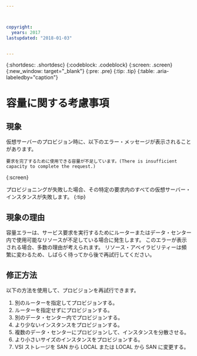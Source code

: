 ```yaml
---



copyright:
  years: 2017
lastupdated: "2018-01-03"


---
```


{:shortdesc: .shortdesc}
{:codeblock: .codeblock}
{:screen: .screen}
{:new_window: target="_blank"}
{:pre: .pre}
{:tip: .tip}
{:table: .aria-labeledby="caption"}


# 容量に関する考慮事項

## 現象

仮想サーバーのプロビジョン時に、以下のエラー・メッセージが表示されることがあります。 

```
要求を完了するために使用できる容量が不足しています。(There is insufficient capacity to complete the request.)
```
{:screen}

プロビジョニングが失敗した場合、その特定の要求内のすべての仮想サーバー・インスタンスが失敗します。
{:tip}

## 現象の理由

容量エラーは、サービス要求を実行するためにルーターまたはデータ・センター内で使用可能なリソースが不足している場合に発生します。 このエラーが表示される場合、多数の理由が考えられます。 リソース・アベイラビリティーは頻繁に変わるため、しばらく待ってから後で再試行してください。

## 修正方法 

以下の方法を使用して、プロビジョンを再試行できます。

1. 別のルーターを指定してプロビジョンする。  
2. ルーターを指定せずにプロビジョンする。
3. 別のデータ・センター内でプロビジョンする。
4. より少ないインスタンスをプロビジョンする。 
5. 複数のデータ・センターにプロビジョンして、インスタンスを分散させる。
6. より小さいサイズのインスタンスをプロビジョンする。
7. VSI ストレージを SAN から LOCAL または LOCAL から SAN に変更する。 



